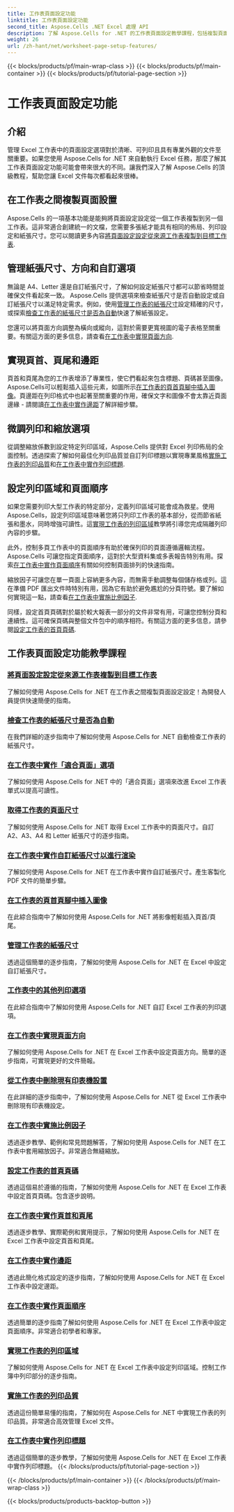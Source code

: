 ```yaml
---
title: 工作表頁面設定功能
linktitle: 工作表頁面設定功能
second_title: Aspose.Cells .NET Excel 處理 API
description: 了解 Aspose.Cells for .NET 的工作表頁面設定教學課程，包括複製頁面設定、管理紙張大小以及設定 Excel 工作表的列印品質。
weight: 26
url: /zh-hant/net/worksheet-page-setup-features/
---
```


{{< blocks/products/pf/main-wrap-class >}}
{{< blocks/products/pf/main-container >}}
{{< blocks/products/pf/tutorial-page-section >}}

# 工作表頁面設定功能

## 介紹

管理 Excel 工作表中的頁面設定選項對於清晰、可列印且具有專業外觀的文件至關重要。如果您使用 Aspose.Cells for .NET 來自動執行 Excel 任務，那麼了解其工作表頁面設定功能可能會帶來很大的不同。讓我們深入了解 Aspose.Cells 的頂級教程，幫助您讓 Excel 文件每次都看起來很棒。

## 在工作表之間複製頁面設置

Aspose.Cells 的一項基本功能是能夠將頁面設定設定從一個工作表複製到另一個工作表。這非常適合創建統一的文檔，您需要多張紙才能具有相同的佈局、列印設定和紙張尺寸。您可以閱讀更多內容[將頁面設定設定從來源工作表複製到目標工作表](./copy-page-setup-settings/).

## 管理紙張尺寸、方向和自訂選項
無論是 A4、Letter 還是自訂紙張尺寸，了解如何設定紙張尺寸都可以節省時間並確保文件看起來一致。 Aspose.Cells 提供選項來檢查紙張尺寸是否自動設定或自訂紙張尺寸以滿足特定需求。例如，使用[管理工作表的紙張尺寸](./manage-paper-size/)設定精確的尺寸，或探索[檢查工作表的紙張尺寸是否為自動](./check-automatic-paper-size/)快速了解紙張設定。

您還可以將頁面方向調整為橫向或縱向，這對於需要更寬視圖的電子表格至關重要。有關這方面的更多信息，請查看[在工作表中實現頁面方向](./implement-page-orientation/).

## 實現頁首、頁尾和邊距
頁首和頁尾為您的工作表增添了專業性，使它們看起來包含標題、頁碼甚至圖像。 Aspose.Cells可以輕鬆插入這些元素，如圖所示[在工作表的頁首頁腳中插入圖像](./insert-image-in-header-footer/)。頁邊距在列印格式中也起著至關重要的作用，確保文字和圖像不會太靠近頁面邊緣 - 請閱讀[在工作表中實作邊距](./implement-margins/)了解詳細步驟。

## 微調列印和縮放選項

從調整縮放係數到設定特定列印區域，Aspose.Cells 提供對 Excel 列印佈局的全面控制。透過探索了解如何最佳化列印品質並自訂列印標題以實現專業風格[實施工作表的列印品質](./implement-print-quality/)和[在工作表中實作列印標題](./implement-print-title/).

## 設定列印區域和頁面順序

如果您需要列印大型工作表的特定部分，定義列印區域可能會成為救星。使用 Aspose.Cells，設定列印區域意味著您將只列印工作表的基本部分，從而節省紙張和墨水，同時增強可讀性。這[實現工作表的列印區域](./implement-print-area/)教學將引導您完成隔離列印內容的步驟。

此外，控制多頁工作表中的頁面順序有助於確保列印的頁面遵循邏輯流程。 Aspose.Cells 可讓您指定頁面順序，這對於大型資料集或多表報告特別有用。探索[在工作表中實作頁面順序](./implement-page-order/)有關如何控制頁面排列的快速指南。

縮放因子可讓您在單一頁面上容納更多內容，而無需手動調整每個儲存格或列。這在準備 PDF 匯出文件時特別有用，因為它有助於避免尷尬的分頁符號。要了解如何實現這一點，請查看[在工作表中實施比例因子](./implement-scaling-factor/).

同樣，設定首頁頁碼對於屬於較大報表一部分的文件非常有用，可讓您控制分頁和連續性。這可確保頁碼與整個文件包中的順序相符。有關這方面的更多信息，請參閱[設定工作表的首頁頁碼](./set-first-page-number/).

## 工作表頁面設定功能教學課程
### [將頁面設定設定從來源工作表複製到目標工作表](./copy-page-setup-settings/)
了解如何使用 Aspose.Cells for .NET 在工作表之間複製頁面設定設定！為開發人員提供快速簡便的指南。
### [檢查工作表的紙張尺寸是否為自動](./check-automatic-paper-size/)
在我們詳細的逐步指南中了解如何使用 Aspose.Cells for .NET 自動檢查工作表的紙張尺寸。
### [在工作表中實作「適合頁面」選項](./implement-fit-to-pages-options/)
了解如何使用 Aspose.Cells for .NET 中的「適合頁面」選項來改進 Excel 工作表單式以提高可讀性。
### [取得工作表的頁面尺寸](./get-page-dimensions/)
了解如何使用 Aspose.Cells for .NET 取得 Excel 工作表中的頁面尺寸。自訂 A2、A3、A4 和 Letter 紙張尺寸的逐步指南。
### [在工作表中實作自訂紙張尺寸以進行渲染](./implement-custom-paper-size-for-rendering/)
了解如何使用 Aspose.Cells for .NET 在工作表中實作自訂紙張尺寸。產生客製化 PDF 文件的簡單步驟。
### [在工作表的頁首頁腳中插入圖像](./insert-image-in-header-footer/)
在此綜合指南中了解如何使用 Aspose.Cells for .NET 將影像輕鬆插入頁首/頁尾。
### [管理工作表的紙張尺寸](./manage-paper-size/)
透過這個簡單的逐步指南，了解如何使用 Aspose.Cells for .NET 在 Excel 中設定自訂紙張尺寸。
### [工作表中的其他列印選項](./other-print-options/)
在此綜合指南中了解如何使用 Aspose.Cells for .NET 自訂 Excel 工作表的列印選項。
### [在工作表中實現頁面方向](./implement-page-orientation/)
了解如何使用 Aspose.Cells for .NET 在 Excel 工作表中設定頁面方向。簡單的逐步指南，可實現更好的文件簡報。
### [從工作表中刪除現有印表機設置](./remove-existing-printer-settings/)
在此詳細的逐步指南中，了解如何使用 Aspose.Cells for .NET 從 Excel 工作表中刪除現有印表機設定。
### [在工作表中實施比例因子](./implement-scaling-factor/)
透過逐步教學、範例和常見問題解答，了解如何使用 Aspose.Cells for .NET 在工作表中套用縮放因子。非常適合無縫縮放。
### [設定工作表的首頁頁碼](./set-first-page-number/)
透過這個易於遵循的指南，了解如何使用 Aspose.Cells for .NET 在 Excel 工作表中設定首頁頁碼。包含逐步說明。
### [在工作表中實作頁首和頁尾](./implement-header-and-footer/)
透過逐步教學、實際範例和實用提示，了解如何使用 Aspose.Cells for .NET 在 Excel 工作表中設定頁首和頁尾。
### [在工作表中實作邊距](./implement-margins/)
透過此簡化格式設定的逐步指南，了解如何使用 Aspose.Cells for .NET 在 Excel 工作表中設定邊距。
### [在工作表中實作頁面順序](./implement-page-order/)
透過簡單的逐步指南了解如何使用 Aspose.Cells for .NET 在 Excel 工作表中設定頁面順序。非常適合初學者和專家。
### [實現工作表的列印區域](./implement-print-area/)
了解如何使用 Aspose.Cells for .NET 在 Excel 工作表中設定列印區域。控制工作簿中列印部分的逐步指南。
### [實施工作表的列印品質](./implement-print-quality/)
透過這份簡單易懂的指南，了解如何在 Aspose.Cells for .NET 中實現工作表的列印品質。非常適合高效管理 Excel 文件。
### [在工作表中實作列印標題](./implement-print-title/)
透過這個簡單的逐步教學，了解如何使用 Aspose.Cells for .NET 在 Excel 工作表中實作列印標題。
{{< /blocks/products/pf/tutorial-page-section >}}

{{< /blocks/products/pf/main-container >}}
{{< /blocks/products/pf/main-wrap-class >}}

{{< blocks/products/products-backtop-button >}}
